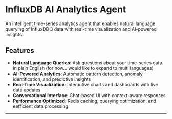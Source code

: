 # InfluxDB AI Analytics Agent

An intelligent time-series analytics agent that enables natural language querying of InfluxDB 3 data with real-time visualization and AI-powered insights.

## Features

- **Natural Language Queries**: Ask questions about your time-series data in plain English (for now... would like to expand to multi languages)
- **AI-Powered Analytics**: Automatic pattern detection, anomaly identification, and predictive insights 
- **Real-Time Visualization**: Interactive charts and dashboards with live data updates
- **Conversational Interface**: Chat-based UI with context-aware responses
- **Performance Optimized**: Redis caching, querying optimization, and eefficient data processing 

---

